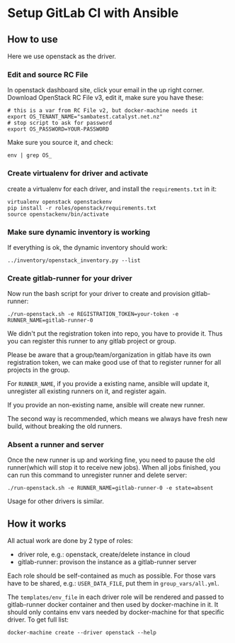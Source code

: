 # Setup GitLab CI with Ansible

## How to use

Here we use openstack as the driver.

### Edit and source RC File

In openstack dashboard site, click your email in the up right corner.
Download OpenStack RC File v3, edit it, make sure you have these:

    # this is a var from RC File v2, but docker-machine needs it
    export OS_TENANT_NAME="sambatest.catalyst.net.nz"
    # stop script to ask for password
    export OS_PASSWORD=YOUR-PASSWORD

Make sure you source it, and check:

    env | grep OS_

### Create virtualenv for driver and activate

create a virtualenv for each driver, and install the `requirements.txt` in it:

    virtualenv openstack openstackenv
    pip install -r roles/openstack/requirements.txt
    source openstackenv/bin/activate

### Make sure dynamic inventory is working

If everything is ok, the dynamic inventory should work:

    ../inventory/openstack_inventory.py --list

### Create gitlab-runner for your driver

Now run the bash script for your driver to create and provision gitlab-runner:

    ./run-openstack.sh -e REGISTRATION_TOKEN=your-token -e RUNNER_NAME=gitlab-runner-0

We didn't put the registration token into repo, you have to provide it.
Thus you can register this runner to any gitlab project or group.

Please be aware that a group/team/organization in gitlab have its own
registration token, we can make good use of that to register runner for all
projects in the group.

For `RUNNER_NAME`, if you provide a existing name, ansible will update it,
unregister all existing runners on it, and register again.

If you provide an non-existing name, ansible will create new runner.

The second way is recommended, which means we always have fresh new build,
without breaking the old runners.

### Absent a runner and server

Once the new runner is up and working fine, you need to pause the old
runner(which will stop it to receive new jobs). When all jobs finished, you
can run this command to unregister runner and delete server:

    ./run-openstack.sh -e RUNNER_NAME=gitlab-runner-0 -e state=absent

Usage for other drivers is similar.

## How it works

All actual work are done by 2 type of roles:

- driver role, e.g.: openstack, create/delete instance in cloud
- gitlab-runner: provison the instance as a gitlab-runner server

Each role should be self-contained as much as possible. For those vars have to
be shared, e.g.: `USER_DATA_FILE`, put them in `group_vars/all.yml`.

The `templates/env_file` in each driver role will be rendered and passed to
gitlab-runner docker container and then used by docker-machine in it.
It should only contains env vars needed by docker-machine for that specific
driver. To get full list:

    docker-machine create --driver openstack --help

